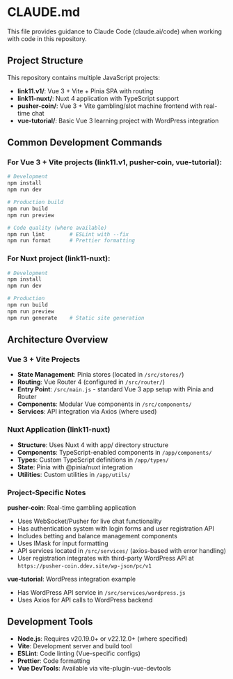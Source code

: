 # CLAUDE.md

This file provides guidance to Claude Code (claude.ai/code) when working with code in this repository.

## Project Structure

This repository contains multiple JavaScript projects:

- **link11.v1/**: Vue 3 + Vite + Pinia SPA with routing
- **link11-nuxt/**: Nuxt 4 application with TypeScript support
- **pusher-coin/**: Vue 3 + Vite gambling/slot machine frontend with real-time chat
- **vue-tutorial/**: Basic Vue 3 learning project with WordPress integration

## Common Development Commands

### For Vue 3 + Vite projects (link11.v1, pusher-coin, vue-tutorial):

```bash
# Development
npm install
npm run dev

# Production build
npm run build
npm run preview

# Code quality (where available)
npm run lint        # ESLint with --fix
npm run format      # Prettier formatting
```

### For Nuxt project (link11-nuxt):

```bash
# Development
npm install
npm run dev

# Production
npm run build
npm run preview
npm run generate    # Static site generation
```

## Architecture Overview

### Vue 3 + Vite Projects
- **State Management**: Pinia stores (located in `/src/stores/`)
- **Routing**: Vue Router 4 (configured in `/src/router/`)
- **Entry Point**: `/src/main.js` - standard Vue 3 app setup with Pinia and Router
- **Components**: Modular Vue components in `/src/components/`
- **Services**: API integration via Axios (where used)

### Nuxt Application (link11-nuxt)
- **Structure**: Uses Nuxt 4 with app/ directory structure
- **Components**: TypeScript-enabled components in `/app/components/`
- **Types**: Custom TypeScript definitions in `/app/types/`
- **State**: Pinia with @pinia/nuxt integration
- **Utilities**: Custom utilities in `/app/utils/`

### Project-Specific Notes

**pusher-coin**: Real-time gambling application
- Uses WebSocket/Pusher for live chat functionality
- Has authentication system with login forms and user registration API
- Includes betting and balance management components
- Uses IMask for input formatting
- API services located in `/src/services/` (axios-based with error handling)
- User registration integrates with third-party WordPress API at `https://pusher-coin.ddev.site/wp-json/pc/v1`

**vue-tutorial**: WordPress integration example
- Has WordPress API service in `/src/services/wordpress.js`
- Uses Axios for API calls to WordPress backend

## Development Tools

- **Node.js**: Requires v20.19.0+ or v22.12.0+ (where specified)
- **Vite**: Development server and build tool
- **ESLint**: Code linting (Vue-specific configs)
- **Prettier**: Code formatting
- **Vue DevTools**: Available via vite-plugin-vue-devtools